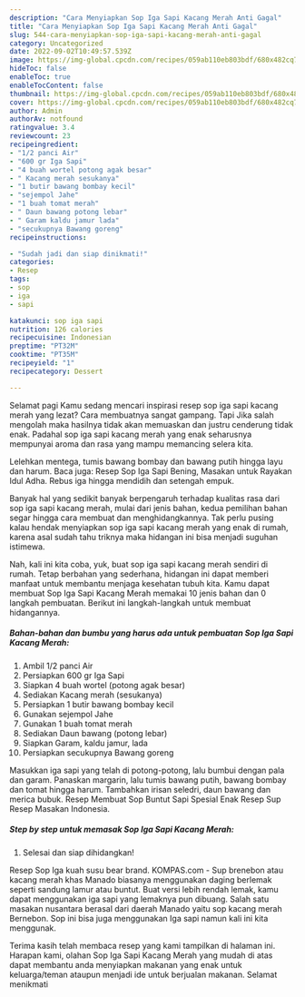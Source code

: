 ```yaml
---
description: "Cara Menyiapkan Sop Iga Sapi Kacang Merah Anti Gagal"
title: "Cara Menyiapkan Sop Iga Sapi Kacang Merah Anti Gagal"
slug: 544-cara-menyiapkan-sop-iga-sapi-kacang-merah-anti-gagal
category: Uncategorized
date: 2022-09-02T10:49:57.539Z
image: https://img-global.cpcdn.com/recipes/059ab110eb803bdf/680x482cq70/sop-iga-sapi-kacang-merah-foto-resep-utama.jpg
hideToc: false
enableToc: true
enableTocContent: false
thumbnail: https://img-global.cpcdn.com/recipes/059ab110eb803bdf/680x482cq70/sop-iga-sapi-kacang-merah-foto-resep-utama.jpg
cover: https://img-global.cpcdn.com/recipes/059ab110eb803bdf/680x482cq70/sop-iga-sapi-kacang-merah-foto-resep-utama.jpg
author: Admin
authorAv: notfound
ratingvalue: 3.4
reviewcount: 23
recipeingredient:
- "1/2 panci Air"
- "600 gr Iga Sapi"
- "4 buah wortel potong agak besar"
- " Kacang merah sesukanya"
- "1 butir bawang bombay kecil"
- "sejempol Jahe"
- "1 buah tomat merah"
- " Daun bawang potong lebar"
- " Garam kaldu jamur lada"
- "secukupnya Bawang goreng"
recipeinstructions:

- "Sudah jadi dan siap dinikmati!"
categories:
- Resep
tags:
- sop
- iga
- sapi

katakunci: sop iga sapi 
nutrition: 126 calories
recipecuisine: Indonesian
preptime: "PT32M"
cooktime: "PT35M"
recipeyield: "1"
recipecategory: Dessert

---
```



Selamat pagi Kamu sedang mencari inspirasi resep sop iga sapi kacang merah yang lezat? Cara membuatnya sangat gampang. Tapi Jika salah mengolah maka hasilnya tidak akan memuaskan dan justru cenderung tidak enak. Padahal sop iga sapi kacang merah yang enak seharusnya mempunyai aroma dan rasa yang mampu memancing selera kita.


Lelehkan mentega, tumis bawang bombay dan bawang putih hingga layu dan harum. Baca juga: Resep Sop Iga Sapi Bening, Masakan untuk Rayakan Idul Adha. Rebus iga hingga mendidih dan setengah empuk.

Banyak hal yang sedikit banyak berpengaruh terhadap kualitas rasa dari sop iga sapi kacang merah, mulai dari jenis bahan, kedua pemilihan bahan segar hingga cara membuat dan menghidangkannya. Tak perlu pusing kalau hendak menyiapkan sop iga sapi kacang merah yang enak di rumah, karena asal sudah tahu triknya maka hidangan ini bisa menjadi suguhan istimewa.


Nah, kali ini kita coba, yuk, buat sop iga sapi kacang merah sendiri di rumah. Tetap berbahan yang sederhana, hidangan ini dapat memberi manfaat untuk membantu menjaga kesehatan tubuh kita. Kamu dapat membuat Sop Iga Sapi Kacang Merah memakai 10 jenis bahan dan 0 langkah pembuatan. Berikut ini langkah-langkah untuk membuat hidangannya.

<!--inarticleads1-->

##### Bahan-bahan dan bumbu yang harus ada untuk pembuatan Sop Iga Sapi Kacang Merah:

1. Ambil 1/2 panci Air
1. Persiapkan 600 gr Iga Sapi
1. Siapkan 4 buah wortel (potong agak besar)
1. Sediakan  Kacang merah (sesukanya)
1. Persiapkan 1 butir bawang bombay kecil
1. Gunakan sejempol Jahe
1. Gunakan 1 buah tomat merah
1. Sediakan  Daun bawang (potong lebar)
1. Siapkan  Garam, kaldu jamur, lada
1. Persiapkan secukupnya Bawang goreng


Masukkan iga sapi yang telah di potong-potong, lalu bumbui dengan pala dan garam. Panaskan margarin, lalu tumis bawang putih, bawang bombay dan tomat hingga harum. Tambahkan irisan seledri, daun bawang dan merica bubuk. Resep Membuat Sop Buntut Sapi Spesial Enak Resep Sup Resep Masakan Indonesia. 

<!--inarticleads2-->

##### Step by step untuk memasak Sop Iga Sapi Kacang Merah:


1. Selesai dan siap dihidangkan!

Resep Sop Iga kuah susu bear brand. KOMPAS.com - Sup brenebon atau kacang merah khas Manado biasanya menggunakan daging berlemak seperti sandung lamur atau buntut. Buat versi lebih rendah lemak, kamu dapat menggunakan iga sapi yang lemaknya pun dibuang. Salah satu masakan nusantara berasal dari daerah Manado yaitu sop kacang merah Bernebon. Sop ini bisa juga menggunakan Iga sapi namun kali ini kita menggunak. 

Terima kasih telah membaca resep yang kami tampilkan di halaman ini. Harapan kami, olahan Sop Iga Sapi Kacang Merah yang mudah di atas dapat membantu anda menyiapkan makanan yang enak untuk keluarga/teman ataupun menjadi ide untuk berjualan makanan. Selamat menikmati
